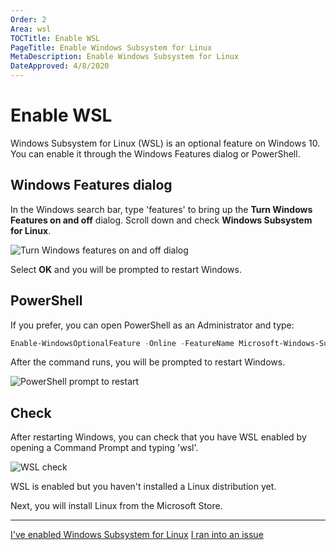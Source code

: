 ```yaml
---
Order: 2
Area: wsl
TOCTitle: Enable WSL
PageTitle: Enable Windows Subsystem for Linux
MetaDescription: Enable Windows Subsystem for Linux
DateApproved: 4/8/2020
---
```

# Enable WSL

Windows Subsystem for Linux (WSL) is an optional feature on Windows 10. You can enable it through the Windows Features dialog or PowerShell.

## Windows Features dialog

In the Windows search bar, type 'features' to bring up the **Turn Windows Features on and off** dialog. Scroll down and check **Windows Subsystem for Linux**.

![Turn Windows features on and off dialog](images/wsl/windows-features.png)

Select **OK** and you will be prompted to restart Windows.

## PowerShell

If you prefer, you can open PowerShell as an Administrator and type:

```powershell
Enable-WindowsOptionalFeature -Online -FeatureName Microsoft-Windows-Subsystem-Linux
```

After the command runs, you will be prompted to restart Windows.

![PowerShell prompt to restart](images/wsl/powershell-output.png)

## Check

After restarting Windows, you can check that you have WSL enabled by opening a Command Prompt and typing 'wsl'.

![WSL check](images/wsl/wsl-check.png)

WSL is enabled but you haven't installed a Linux distribution yet.

Next, you will install Linux from the Microsoft Store.

----

<a class="tutorial-next-btn" href="/remote-tutorials/wsl/install-linux">I've enabled Windows Subsystem for Linux</a> <a class="tutorial-feedback-btn" onclick="reportIssue('remote-tutorials-wsl', 'enable-wsl')" href="javascript:void(0)">I ran into an issue</a>
